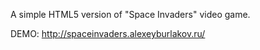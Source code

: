 A simple HTML5 version of "Space Invaders" video game.

DEMO: http://spaceinvaders.alexeyburlakov.ru/
